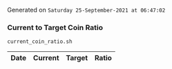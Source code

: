 Generated on `Saturday 25-September-2021 at 06:47:02`

### Current to Target Coin Ratio
`current_coin_ratio.sh`

Date|Current|Target|Ratio
---|---|---|---
